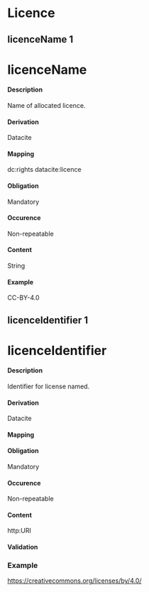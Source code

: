 # Licence


## licenceName 1 
# licenceName 

#### Description
Name of allocated licence.

#### Derivation
Datacite

#### Mapping
dc:rights
datacite:licence

#### Obligation	
Mandatory

#### Occurence	
Non-repeatable

#### Content 
String

#### Example
CC-BY-4.0

## licenceIdentifier 1 
# licenceIdentifier

#### Description
Identifier for license named.

#### Derivation
Datacite

#### Mapping


#### Obligation	
Mandatory

#### Occurence	
Non-repeatable

#### Content 
http:URI

#### Validation

### Example
https://creativecommons.org/licenses/by/4.0/



